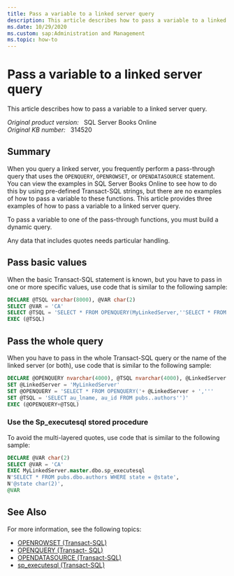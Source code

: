 ```yaml
---
title: Pass a variable to a linked server query
description: This article describes how to pass a variable to a linked server query.
ms.date: 10/29/2020
ms.custom: sap:Administration and Management
ms.topic: how-to
---
```

# Pass a variable to a linked server query

This article describes how to pass a variable to a linked server query.

_Original product version:_ &nbsp; SQL Server Books Online  
_Original KB number:_ &nbsp; 314520

## Summary

When you query a linked server, you frequently perform a pass-through query that uses the `OPENQUERY`, `OPENROWSET`, or `OPENDATASOURCE` statement. You can view the examples in SQL Server Books Online to see how to do this by using pre-defined Transact-SQL strings, but there are no examples of how to pass a variable to these functions. This article provides three examples of how to pass a variable to a linked server query.

To pass a variable to one of the pass-through functions, you must build a dynamic query.

Any data that includes quotes needs particular handling.

## Pass basic values

When the basic Transact-SQL statement is known, but you have to pass in one or more specific values, use code that is similar to the following sample:

```sql
DECLARE @TSQL varchar(8000), @VAR char(2)
SELECT @VAR = 'CA'
SELECT @TSQL = 'SELECT * FROM OPENQUERY(MyLinkedServer,''SELECT * FROM pubs.dbo.authors WHERE state = ''''' + @VAR + ''''''')'
EXEC (@TSQL)
```

## Pass the whole query

When you have to pass in the whole Transact-SQL query or the name of the linked server (or both), use code that is similar to the following sample:

```sql
DECLARE @OPENQUERY nvarchar(4000), @TSQL nvarchar(4000), @LinkedServer nvarchar(4000)
SET @LinkedServer = 'MyLinkedServer'
SET @OPENQUERY = 'SELECT * FROM OPENQUERY('+ @LinkedServer + ','''
SET @TSQL = 'SELECT au_lname, au_id FROM pubs..authors'')'
EXEC (@OPENQUERY+@TSQL)

```

### Use the Sp_executesql stored procedure

To avoid the multi-layered quotes, use code that is similar to the following sample:

```sql
DECLARE @VAR char(2)
SELECT @VAR = 'CA'
EXEC MyLinkedServer.master.dbo.sp_executesql
N'SELECT * FROM pubs.dbo.authors WHERE state = @state',
N'@state char(2)',
@VAR
```

## See Also

For more information, see the following topics:

- [OPENROWSET (Transact-SQL)](/sql/t-sql/functions/openrowset-transact-sql)
- [OPENQUERY (Transact- SQL)](/sql/t-sql/functions/openquery-transact-sql)
- [OPENDATASOURCE (Transact-SQL)](/sql/t-sql/functions/opendatasource-transact-sql)
- [sp_executesql (Transact-SQL)](/sql/relational-databases/system-stored-procedures/sp-executesql-transact-sql)
